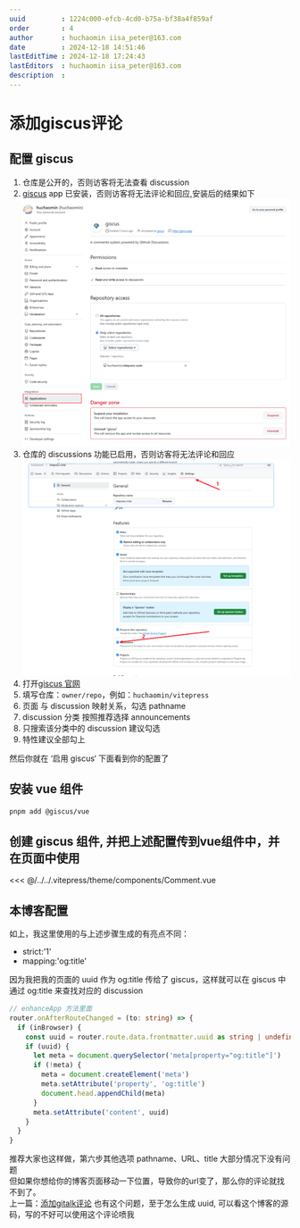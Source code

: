 ```yaml
---
uuid         : 1224c000-efcb-4cd0-b75a-bf38a4f859af
order        : 4
author       : huchaomin iisa_peter@163.com
date         : 2024-12-18 14:51:46
lastEditTime : 2024-12-18 17:24:43
lastEditors  : huchaomin iisa_peter@163.com
description  :
---
```


# 添加giscus评论

## 配置 giscus

1. 仓库是公开的，否则访客将无法查看 discussion
2. [giscus](https://github.com/apps/giscus) app 已安装，否则访客将无法评论和回应,安装后的结果如下
  ![giscus安装结果](./giscus安装结果.png)
3. 仓库的 discussions 功能已启用，否则访客将无法评论和回应
  ![discussions功能已启用](./discussions功能已启用.png)
4. 打开[giscus 官网](https://giscus.app/zh-CN)
5. 填写仓库：`owner/repo`，例如：`huchaomin/vitepress`
6. 页面 与 discussion 映射关系，勾选 pathname
7. discussion 分类 按照推荐选择 announcements
8. 只搜索该分类中的 discussion 建议勾选
9. 特性建议全部勾上

然后你就在 ‘启用 giscus‘ 下面看到你的配置了

## 安装 vue 组件

```bash
pnpm add @giscus/vue
```

## 创建 giscus 组件, 并把上述配置传到vue组件中，并在页面中使用

<<< @/../../.vitepress/theme/components/Comment.vue

## 本博客配置

如上，我这里使用的与上述步骤生成的有亮点不同：

- strict:'1'
- mapping:'og:title'

因为我把我的页面的 uuid 作为 og:title 传给了 giscus，这样就可以在 giscus 中通过 og:title 来查找对应的 discussion

```ts
// enhanceApp 方法里面
router.onAfterRouteChanged = (to: string) => {
  if (inBrowser) {
    const uuid = router.route.data.frontmatter.uuid as string | undefined
    if (uuid) {
      let meta = document.querySelector('meta[property="og:title"]')
      if (!meta) {
        meta = document.createElement('meta')
        meta.setAttribute('property', 'og:title')
        document.head.appendChild(meta)
      }
      meta.setAttribute('content', uuid)
    }
  }
}
```

推荐大家也这样做，第六步其他选项 pathname、URL、title 大部分情况下没有问题<br>
但如果你想给你的博客页面移动一下位置，导致你的url变了，那么你的评论就找不到了。 <br>
上一篇：[添加gitalk评论](../添加gitalk评论/index.md) 也有这个问题，至于怎么生成 uuid, 可以看这个博客的源码，写的不好可以使用这个评论喷我
